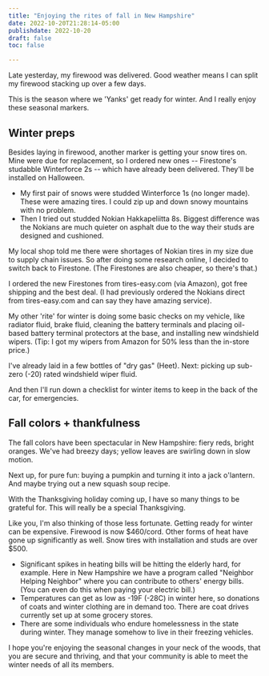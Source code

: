 ```yaml
---
title: "Enjoying the rites of fall in New Hampshire"
date: 2022-10-20T21:28:14-05:00
publishdate: 2022-10-20
draft: false
toc: false

---
```


Late yesterday, my firewood was delivered. Good weather means I can split my firewood stacking up over a few days. 

This is the season where we 'Yanks' get ready for winter. And I really enjoy these seasonal markers.

## Winter preps

Besides laying in firewood, another marker is getting your snow tires on. Mine were due for replacement, so I ordered new ones -- Firestone's studabble Winterforce 2s -- which have already been delivered. They'll be installed on Halloween. 

* My first pair of snows were studded Winterforce 1s (no longer made). These were amazing tires. I could zip up and down snowy mountains with no problem. 
* Then I tried out studded Nokian Hakkapeliitta 8s. Biggest difference was the Nokians are much quieter on asphalt due to the way their studs are designed and cushioned. 

My local shop told me there were shortages of Nokian tires in my size due to supply chain issues. So after doing some research online, I decided to switch back to Firestone. (The Firestones are also cheaper, so there's that.)

I ordered the new Firestones from tires-easy.com (via Amazon), got free shipping and the best deal. (I had previously ordered the Nokians direct from tires-easy.com and can say they have amazing service).

My other 'rite' for winter is doing some basic checks on my vehicle, like radiator fluid, brake fluid, cleaning the battery terminals and placing oil-based battery terminal protectors at the base, and installing new windshield wipers. (Tip: I got my wipers from Amazon for 50% less than the in-store price.)

I've already laid in a few bottles of "dry gas" (Heet). Next: picking up sub-zero (-20) rated windshield wiper fluid.

And then I'll run down a checklist for winter items to keep in the back of the car, for emergencies. 

## Fall colors + thankfulness

The fall colors have been spectacular in New Hampshire: fiery reds, bright oranges. We've had breezy days; yellow leaves are swirling down in slow motion. 

Next up, for pure fun: buying a pumpkin and turning it into a jack o'lantern. And maybe trying out a new squash soup recipe.

With the Thanksgiving holiday coming up, I have so many things to be grateful for. This will really be a special Thanksgiving.

Like you, I'm also thinking of those less fortunate. Getting ready for winter can be expensive. Firewood is now $460/cord. Other forms of heat have gone up significantly as well. Snow tires with installation and studs are over $500.

* Significant spikes in heating bills will be hitting the elderly hard, for example. Here in New Hampshire we have a program called "Neighbor Helping Neighbor" where you can contribute to others' energy bills. (You can even do this when paying your electric bill.) 
* Temperatures can get as low as -19F (-28C) in winter here, so donations of coats and winter clothing are in demand too. There are coat drives currently set up at some grocery stores. 
* There are some individuals who endure homelessness in the state during winter. They manage somehow to live in their freezing vehicles.

I hope you're enjoying the seasonal changes in your neck of the woods, that you are secure and thriving, and that your community is able to meet the winter needs of all its members.
